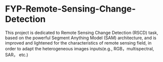 # FYP-Remote-Sensing-Change-Detection
This project is dedicated to Remote Sensing Change Detection (RSCD) task, based on the powerful Segment Anything Model (SAM) architecture, and is improved and lightened for the characteristics of remote sensing field, in order to adapt the heterogeneous images inputs(e.g., RGB，multispectral, SAR， etc.)
